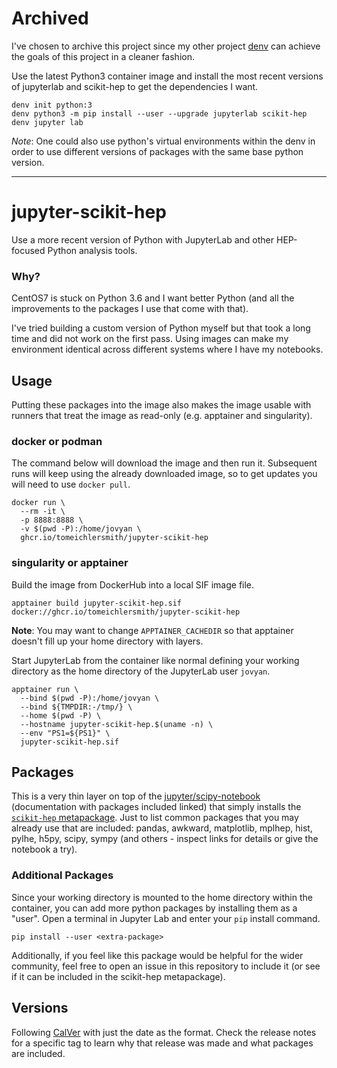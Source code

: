 # Archived
I've chosen to archive this project since my other project [denv](github.com/tomeichlersmith/denv) can achieve the goals of this project
in a cleaner fashion.

Use the latest Python3 container image and install the most recent versions of jupyterlab and scikit-hep to get
the dependencies I want.
```
denv init python:3
denv python3 -m pip install --user --upgrade jupyterlab scikit-hep
denv jupyter lab
```
_Note_: One could also use python's virtual environments within the denv in order to use different versions
of packages with the same base python version.

---

# jupyter-scikit-hep

Use a more recent version of Python with JupyterLab and other HEP-focused Python analysis tools.

### Why?
CentOS7 is stuck on Python 3.6 and I want better Python 
(and all the improvements to the packages I use that come with that).

I've tried building a custom version of Python myself but that 
took a long time and did not work on the first pass. Using images
can make my environment identical across different systems where I
have my notebooks.

## Usage
Putting these packages into the image also makes the image usable
with runners that treat the image as read-only (e.g. apptainer and
singularity).

### docker or podman
The command below will download the image and then run it.
Subsequent runs will keep using the already downloaded image,
so to get updates you will need to use `docker pull`.
```
docker run \
  --rm -it \
  -p 8888:8888 \
  -v $(pwd -P):/home/jovyan \
  ghcr.io/tomeichlersmith/jupyter-scikit-hep
```

### singularity or apptainer
Build the image from DockerHub into a local SIF image file.
```
apptainer build jupyter-scikit-hep.sif docker://ghcr.io/tomeichlersmith/jupyter-scikit-hep
```
**Note**: You may want to change `APPTAINER_CACHEDIR` so that
apptainer doesn't fill up your home directory with layers.

Start JupyterLab from the container like normal defining your
working directory as the home directory of the JupyterLab user
`jovyan`.
```
apptainer run \
  --bind $(pwd -P):/home/jovyan \
  --bind ${TMPDIR:-/tmp/} \
  --home $(pwd -P) \
  --hostname jupyter-scikit-hep.$(uname -n) \
  --env "PS1=${PS1}" \
  jupyter-scikit-hep.sif
```

## Packages
This is a very thin layer on top of the [jupyter/scipy-notebook](https://jupyter-docker-stacks.readthedocs.io/en/latest/using/selecting.html#jupyter-scipy-notebook) (documentation with packages included linked) that simply installs the [`scikit-hep` metapackage](https://github.com/scikit-hep/scikit-hep/). Just to list common packages that you may already use that are included: pandas, awkward, matplotlib, mplhep, hist, pylhe, h5py, scipy, sympy (and others - inspect links for details or give the notebook a try).

### Additional Packages
Since your working directory is mounted to the home directory within the container, you can add more python packages by installing them as a "user".
Open a terminal in Jupyter Lab and enter your `pip` install command.
```
pip install --user <extra-package>
```
Additionally, if you feel like this package would be helpful for the wider community, 
feel free to open an issue in this repository to include it (or see if it can be included in the scikit-hep metapackage).

## Versions
Following [CalVer](calver.org) with just the date as the format. Check the release notes for a specific tag to learn why that release was made and what packages are included.
